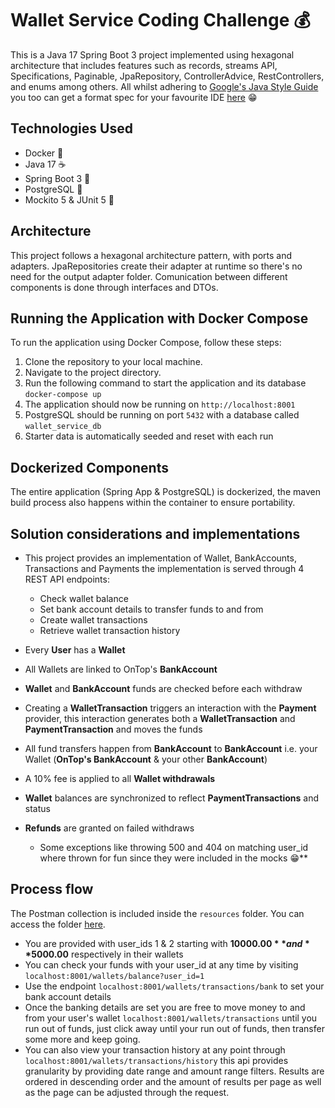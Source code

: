 # Wallet Service Coding Challenge 💰

This is a Java 17 Spring Boot 3 project implemented using hexagonal architecture that includes
features such as
records, streams API, Specifications, Paginable, JpaRepository, ControllerAdvice,
RestControllers, and enums among others. All whilst
adhering to [Google's Java Style Guide](https://google.github.io/styleguide/javaguide.html) you too
can
get a format spec for your favourite IDE [here](https://github.com/google/styleguide) 😁

## Technologies Used

- Docker 🐳
- Java 17 ☕️
- Spring Boot 3 🍃
- PostgreSQL 🐘
- Mockito 5 & JUnit 5 🧪

## Architecture

This project follows a hexagonal architecture pattern, with ports and adapters. JpaRepositories
create their adapter at runtime so there's no need for the output adapter folder. Comunication
between different components is done through interfaces and DTOs.

## Running the Application with Docker Compose

To run the application using Docker Compose, follow these steps:

1. Clone the repository to your local machine.
2. Navigate to the project directory.
3. Run the following command to start the application and its database ```docker-compose up```
4. The application should now be running on `http://localhost:8001`
5. PostgreSQL should be running on port `5432` with a database called `wallet_service_db`
6. Starter data is automatically seeded and reset with each run

## Dockerized Components

The entire application (Spring App & PostgreSQL) is dockerized, the maven build process also happens
within the container to ensure portability.

## Solution considerations and implementations

* This project provides an implementation of Wallet, BankAccounts, Transactions and Payments
  the implementation is served through 4 REST API endpoints:

    * Check wallet balance
    * Set bank account details to transfer funds to and from
    * Create wallet transactions
    * Retrieve wallet transaction history

* Every **User** has a **Wallet**
* All Wallets are linked to OnTop's **BankAccount**
* **Wallet** and **BankAccount** funds are checked before each withdraw
* Creating a **WalletTransaction** triggers an interaction with the **Payment** provider, this
  interaction generates both
  a **WalletTransaction** and **PaymentTransaction** and moves the funds
* All fund transfers happen from **BankAccount** to **BankAccount** i.e. your Wallet (**OnTop's
  BankAccount** & your other **BankAccount**)
* A 10% fee is applied to all **Wallet withdrawals**
* **Wallet** balances are synchronized to reflect **PaymentTransactions** and status
* **Refunds** are granted on failed withdraws

    * Some exceptions like throwing 500 and 404 on matching user_id where thrown for fun since
      they were included in the mocks 😁**

## Process flow

The Postman collection is included inside the `resources` folder. You can access the
folder [here](src/main/resources).

* You are provided with user_ids 1 & 2 starting with **$10000.00** and **$5000.00** respectively in
  their
  wallets
* You can check your funds with your user_id at any time by
  visiting `localhost:8001/wallets/balance?user_id=1`
* Use the endpoint `localhost:8001/wallets/transactions/bank` to set your bank account details
* Once the banking details are set you are free to move money to and from your user's
  wallet `localhost:8001/wallets/transactions` until you run out of funds, just click away until
  your run out of funds, then transfer some more and keep going.
* You can also view your transaction history at any point
  through ```localhost:8001/wallets/transactions/history``` this api provides granularity by
  providing date range and amount range filters. Results are ordered in descending order and the
  amount of results per page as well as the page can be adjusted through the request.

